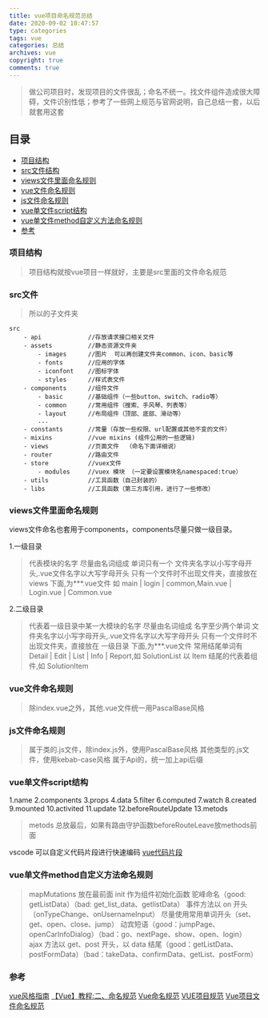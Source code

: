 ```yaml
---
title: vue项目命名规范总结
date: 2020-09-02 10:47:57
type: categories
tags: vue
categories: 总结
archives: vue
copyright: true
comments: true
---
```


> 做公司项目时，发现项目的文件很乱；命名不统一。找文件组件造成很大障碍，文件识别性低；参考了一些网上规范与官网说明，自己总结一套，以后就套用这套

## 目录
* [项目结构](#prod)
* [src文件结构](#src)
* [views文件里面命名规则](#view)
* [vue文件命名规则](#vue)
* [js文件命名规则](#js)
* [vue单文件script结构](#script)
* [vue单文件method自定义方法命名规则](#method)
* [参考](#reference)


### <span id="prod">项目结构</span>
>项目结构就按vue项目一样就好，主要是src里面的文件命名规范

### <span id="src">src文件</span>
> 所以的子文件夹


```
src
    - api             //存放请求接口相关文件
    - assets          //静态资源文件夹
        - images      //图片  可以再创建文件夹common、icon、basic等
        - fonts       //应用的字体
        - iconfont    //图标字体
        - styles      //样式表文件
    - components      //组件文件
        - basic       //基础组件（一些button、switch、radio等）
        - common      //常用组件（搜索、手风琴、列表等）
        - layout      //布局组件（顶部、底部、滑动等）
        ...         
    - constants       //常量（存放一些权限、url配置或其他不变的文件）
    - mixins          //vue mixins (组件公用的一些逻辑)
    - views           //页面文件  （命名下面详细说）
    - router          //路由文件
    - store           //vuex文件
        - modules     //vuex 模块 （一定要设置模块名namespaced:true）
    - utils           //工具函数（自己封装的）
    - libs            //工具函数（第三方库引用，进行了一些修改）
```

### <span id="views">views文件里面命名规则</span>
 views文件命名也套用于components，components尽量只做一级目录。

1.一级目录
> 代表模块的名字
> 尽量由名词组成
> 单词只有一个
> 文件夹名字以小写字母开头,.vue文件名字以大写字母开头
> 只有一个文件时不出现文件夹，直接放在 views 下面,为***.vue文件
> 如 main | login | common,Main.vue | Login.vue | Common.vue

2.二级目录
> 代表着一级目录中某一大模块的名字
> 尽量由名词组成
> 名字至少两个单词
> 文件夹名字以小写字母开头,.vue文件名字以大写字母开头
> 只有一个文件时不出现文件夹，直接放在 一级目录 下面,为***.vue文件
> 常用结尾单词有 Detail | Edit | List | Info | Report,如 SolutionList
> 以 Item 结尾的代表着组件,如 SolutionItem


### <span id="vue">vue文件命名规则</span>
> 除index.vue之外，其他.vue文件统一用PascalBase风格


### <span id="js">js文件命名规则</span>
> 属于类的.js文件，除index.js外，使用PascalBase风格
> 其他类型的.js文件，使用kebab-case风格
> 属于Api的，统一加上api后缀


### <span id="script">vue单文件script结构</span>
1.name
2.components
3.props
4.data
5.filter
6.computed
7.watch
8.created
9.mounted
10.activited
11.update
12.beforeRouteUpdate
13.metods

> metods 总放最后，如果有路由守护函数beforeRouteLeave放methods前面

vscode 可以自定义代码片段进行快速编码
[vue代码片段](http://localhost:4000/2020/09/02/vueCodeSinppet/)


### <span id="method">vue单文件method自定义方法命名规则</span>
> mapMutations 放在最前面
> init 作为组件初始化函数 
> 驼峰命名（good: getListData）（bad: get_list_data、getlistData）
> 事件方法以 on 开头（onTypeChange、onUsernameInput）
> 尽量使用常用单词开头（set、get、open、close、jump）
> 动宾短语（good：jumpPage、openCarInfoDialog）（bad：go、nextPage、show、open、login）
> ajax 方法以 get、post 开头，以 data 结尾（good：getListData、postFormData）（bad：takeData、confirmData、getList、postForm）


### <span id="reference">参考</span>
[vue风格指南](https://cn.vuejs.org/v2/style-guide/)
[【Vue】教程:二、命名规范](https://www.jianshu.com/p/6848c2cf3753)
[Vue命名规范](https://www.jianshu.com/p/99e67fc22ced)
[VUE项目规范](https://www.jianshu.com/p/304d537284d7)
[Vue项目文件命名规范](https://www.jianshu.com/p/bc62266c2948)

